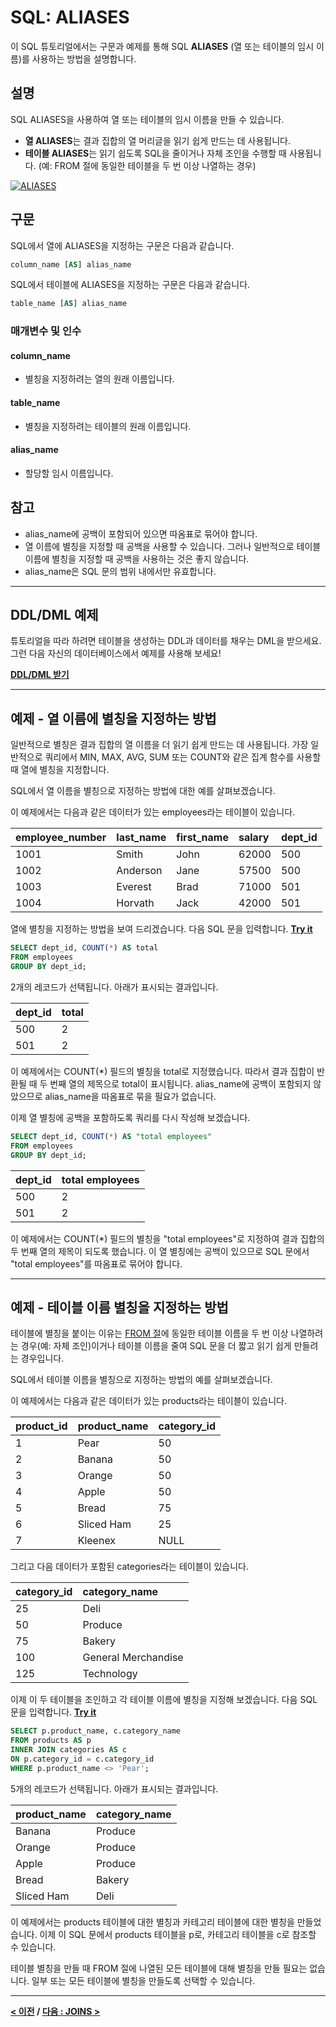 # SQL: ALIASES

이 SQL 튜토리얼에서는 구문과 예제를 통해 SQL **ALIASES** (열 또는 테이블의 임시 이름)를 사용하는 방법을 설명합니다.

## 설명
SQL ALIASES을 사용하여 열 또는 테이블의 임시 이름을 만들 수 있습니다.

- **열 ALIASES**는 결과 집합의 열 머리글을 읽기 쉽게 만드는 데 사용됩니다.
- **테이블 ALIASES**는 읽기 쉽도록 SQL을 줄이거나 자체 조인을 수행할 때 사용됩니다. (예: FROM 절에 동일한 테이블을 두 번 이상 나열하는 경우)

[![ALIASES](https://img.youtube.com/vi/ngPeJ06f4-A/0.jpg)](https://youtu.be/ngPeJ06f4-A)

## 구문
SQL에서 열에 ALIASES을 지정하는 구문은 다음과 같습니다.
```SQL
column_name [AS] alias_name
```
SQL에서 테이블에 ALIASES을 지정하는 구문은 다음과 같습니다.
```SQL
table_name [AS] alias_name
```
### 매개변수 및 인수
#### **column_name**
- 별칭을 지정하려는 열의 원래 이름입니다.
#### **table_name**
- 별칭을 지정하려는 테이블의 원래 이름입니다.
#### **alias_name**
- 할당할 임시 이름입니다.

## 참고
- alias_name에 공백이 포함되어 있으면 따옴표로 묶어야 합니다.
- 열 이름에 별칭을 지정할 때 공백을 사용할 수 있습니다. 그러나 일반적으로 테이블 이름에 별칭을 지정할 때 공백을 사용하는 것은 좋지 않습니다.
- alias_name은 SQL 문의 범위 내에서만 유효합니다.

---
## DDL/DML 예제
튜토리얼을 따라 하려면 테이블을 생성하는 DDL과 데이터를 채우는 DML을 받으세요. 그런 다음 자신의 데이터베이스에서 예제를 사용해 보세요!

**[DDL/DML 받기](https://www.techonthenet.com/sql/alias_ddl.php)**

---
## 예제 - 열 이름에 별칭을 지정하는 방법
일반적으로 별칭은 결과 집합의 열 이름을 더 읽기 쉽게 만드는 데 사용됩니다. 가장 일반적으로 쿼리에서 MIN, MAX, AVG, SUM 또는 COUNT와 같은 집계 함수를 사용할 때 열에 별칭을 지정합니다.

SQL에서 열 이름을 별칭으로 지정하는 방법에 대한 예를 살펴보겠습니다.

이 예제에서는 다음과 같은 데이터가 있는 employees라는 테이블이 있습니다.

| employee_number | last_name | first_name | salary | dept_id |
| :-------------- | :-------- | :--------- | :----- | :------ |
| 1001            | Smith     | John       | 62000  | 500     |
| 1002            | Anderson  | Jane       | 57500  | 500     |
| 1003            | Everest   | Brad       | 71000  | 501     |
| 1004            | Horvath   | Jack       | 42000  | 501     |

열에 별칭을 지정하는 방법을 보여 드리겠습니다. 다음 SQL 문을 입력합니다. **[Try it](https://www.techonthenet.com/sql/alias_try_sql.php)**
```SQL
SELECT dept_id, COUNT(*) AS total
FROM employees
GROUP BY dept_id;
```
2개의 레코드가 선택됩니다. 아래가 표시되는 결과입니다.

| dept_id | total |
| :------ | :---- |
| 500     | 2     |
| 501     | 2     |

이 예제에서는 COUNT(*) 필드의 별칭을 total로 지정했습니다. 따라서 결과 집합이 반환될 때 두 번째 열의 제목으로 total이 표시됩니다. alias_name에 공백이 포함되지 않았으므로 alias_name을 따옴표로 묶을 필요가 없습니다.

이제 열 별칭에 공백을 포함하도록 쿼리를 다시 작성해 보겠습니다.
```SQL
SELECT dept_id, COUNT(*) AS "total employees"
FROM employees
GROUP BY dept_id;
```

| dept_id | total employees |
| :------ | :-------------- |
| 500     | 2               |
| 501     | 2               |

이 예제에서는 COUNT(*) 필드의 별칭을 "total employees"로 지정하여 결과 집합의 두 번째 열의 제목이 되도록 했습니다. 이 열 별칭에는 공백이 있으므로 SQL 문에서 "total employees"를 따옴표로 묶어야 합니다.

---
## 예제 - 테이블 이름 별칭을 지정하는 방법
테이블에 별칭을 붙이는 이유는 [FROM 절](https://github.com/riz-jeong/TechOnTheNet-Korean-Translation/blob/main/SQL/FROM.md)에 동일한 테이블 이름을 두 번 이상 나열하려는 경우(예: 자체 조인)이거나 테이블 이름을 줄여 SQL 문을 더 짧고 읽기 쉽게 만들려는 경우입니다.

SQL에서 테이블 이름을 별칭으로 지정하는 방법의 예를 살펴보겠습니다.

이 예제에서는 다음과 같은 데이터가 있는 products라는 테이블이 있습니다.

| product_id | product_name | category_id |
| :--------- | :----------- | :---------- |
| 1          | Pear         | 50          |
| 2          | Banana       | 50          |
| 3          | Orange       | 50          |
| 4          | Apple        | 50          |
| 5          | Bread        | 75          |
| 6          | Sliced Ham   | 25          |
| 7          | Kleenex      | NULL        |

그리고 다음 데이터가 포함된 categories라는 테이블이 있습니다.

| category_id | category_name       |
| :---------- | :------------------ |
| 25          | Deli                |
| 50          | Produce             |
| 75          | Bakery              |
| 100         | General Merchandise |
| 125         | Technology          |

이제 이 두 테이블을 조인하고 각 테이블 이름에 별칭을 지정해 보겠습니다. 다음 SQL 문을 입력합니다. **[Try it](https://www.techonthenet.com/sql/alias_try_sql.php)**
```SQL
SELECT p.product_name, c.category_name
FROM products AS p
INNER JOIN categories AS c
ON p.category_id = c.category_id
WHERE p.product_name <> 'Pear';
```
5개의 레코드가 선택됩니다. 아래가 표시되는 결과입니다.

| product_name | category_name |
| :----------- | :------------ |
| Banana       | Produce       |
| Orange       | Produce       |
| Apple        | Produce       |
| Bread        | Bakery        |
| Sliced Ham   | Deli          |

이 예제에서는 products 테이블에 대한 별칭과 카테고리 테이블에 대한 별칭을 만들었습니다. 이제 이 SQL 문에서 products 테이블을 p로, 카테고리 테이블을 c로 참조할 수 있습니다.

테이블 별칭을 만들 때 FROM 절에 나열된 모든 테이블에 대해 별칭을 만들 필요는 없습니다. 일부 또는 모든 테이블에 별칭을 만들도록 선택할 수 있습니다.

---
**[< 이전](https://github.com/riz-jeong/TechOnTheNet-Korean-Translation/blob/main/SQL/NOT.md) / [다음 : JOINS >](https://github.com/riz-jeong/TechOnTheNet-Korean-Translation/blob/main/SQL/JOINS.md)**